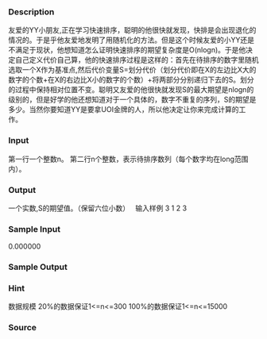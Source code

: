 
### Description
友爱的YY小朋友,正在学习快速排序，聪明的他很快就发现，快排是会出现退化的情况的。于是乎他友爱地发明了用随机化的方法。但是这个时候友爱的小YY还是不满足于现状，他想知道怎么证明快速排序的期望复杂度是O(nlogn)。于是他决定自己定义代价自己算，他的快速排序过程是这样的：首先在待排序的数字里随机选取一个X作为基准点,然后代价变量S=划分代价（划分代价即在X的左边比X大的数字的个数+在X的右边比X小的数字的个数）+将两部分分别递归下去的S。划分的过程中保持相对位置不变。聪明又友爱的他很快就发现S的最大期望是nlogn的级别的，但是好学的他还想知道对于一个具体的，数字不重复的序列，S的期望是多少。当然你要知道YY是要拿UOI金牌的人，所以他决定让你来完成计算的工作。
 
### Input
第一行一个整数n。
第二行n个整数，表示待排序数列（每个数字均在long范围内）。
 
### Output
一个实数,S的期望值。（保留六位小数）
 
输入样例
3
1 2 3
 
### Sample Input

0.000000


### Sample Output

### Hint
数据规模
20%的数据保证1<=n<=300
100%的数据保证1<=n<=15000
### Source
